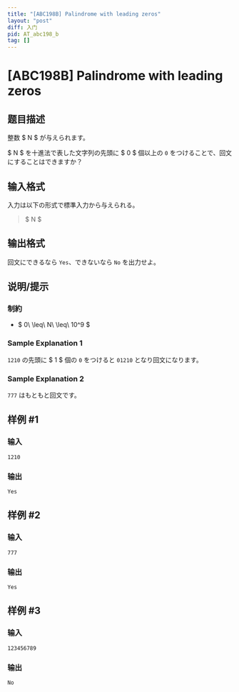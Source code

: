 ```yaml
---
title: "[ABC198B] Palindrome with leading zeros"
layout: "post"
diff: 入门
pid: AT_abc198_b
tag: []
---
```


# [ABC198B] Palindrome with leading zeros

## 题目描述

[problemUrl]: https://atcoder.jp/contests/abc198/tasks/abc198_b

整数 $ N $ が与えられます。

$ N $ を十進法で表した文字列の先頭に $ 0 $ 個以上の `0` をつけることで、回文にすることはできますか？

## 输入格式

入力は以下の形式で標準入力から与えられる。

> $ N $

## 输出格式

回文にできるなら `Yes`、できないなら `No` を出力せよ。

## 说明/提示

### 制約

- $ 0\ \leq\ N\ \leq\ 10^9 $

### Sample Explanation 1

`1210` の先頭に $ 1 $ 個の `0` をつけると `01210` となり回文になります。

### Sample Explanation 2

`777` はもともと回文です。

## 样例 #1

### 输入

```
1210
```

### 输出

```
Yes
```

## 样例 #2

### 输入

```
777
```

### 输出

```
Yes
```

## 样例 #3

### 输入

```
123456789
```

### 输出

```
No
```

